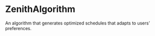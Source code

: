 # ZenithAlgorithm
An algorithm that generates optimized schedules that adapts to users’ preferences.
